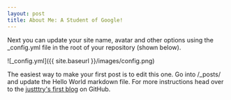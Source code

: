 ```yaml
---
layout: post
title: About Me: A Student of Google!
---
```


Next you can update your site name, avatar and other options using the _config.yml file in the root of your repository (shown below).

![_config.yml]({{ site.baseurl }}/images/config.png)

The easiest way to make your first post is to edit this one. Go into /_posts/ and update the Hello World markdown file. For more instructions head over to the [justttry's first blog](https://github.com/justttry/justttry.github.io) on GitHub.